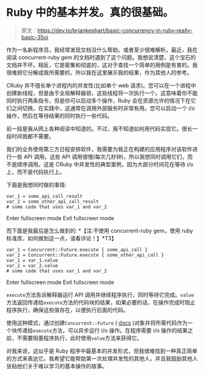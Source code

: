 # Ruby 中的基本并发。真的很基础。

> 原文：<https://dev.to/briankephart/basic-concurrency-in-ruby-really-basic-35oi>

作为一名新程序员，我经常发现文档没什么帮助。或者至少很难解析。最近，我在阅读 concurrent-ruby gem 的文档时遇到了这个问题。我想说清楚，这个宝石的文档并不坏。相反，它是密集和彻底的，这对于查找一个简单的用例是有害的。我很难把它分解成我所需要的，所以我在这里展示我的结果，作为其他人的参考。

CRuby 并不擅长单个进程内的并发性(比如单个 web 请求)。您可以在一个进程中创建新线程，但是由于全局解释器锁，这些线程将一次执行一个。这意味着你不能同时执行两条指令，但是你可以启动多个操作，Ruby 会在资源允许的情况下在它们之间切换。在实践中，这通常在调用外部服务时非常有用。您可以启动一个 i/o 操作，然后在等待结果的同时执行一些代码。

前一段是我从网上各种阅读中知道的。不过，我不知道如何用代码实现它。很长一段时间我都不需要。

我们的业务使用第三方日程安排软件，我需要为我正在构建的应用程序对该软件进行一些 API 调用。这些 API 调用很慢(每次几秒钟)，所以我想同时调用它们，而不是顺序调用。这是 CRuby 中并发性的典型案例，因为大部分时间花在等待 i/o 上，而不是代码执行上。

下面是我想同时做的事情:

```
var_1 = some_api_call_result
var_2 = some_other_api_call_result
# some code that uses var_1 and var_2 
```

Enter fullscreen mode Exit fullscreen mode

而下面是我最后是怎么做到的:
*【注:不使用 concurrent-ruby gem，使用 ruby 标准库，如何做到这一点，请看评论！】*T3】

```
var_1 = Concurrent::Future.execute { some_api_call }
var_2 = Concurrent::Future.execute { some_other_api_call }
var_1 = var_1.value
var_2 = var_2.value
# some code that uses var_1 and var_2 
```

Enter fullscreen mode Exit fullscreen mode

`execute`方法告诉解释器运行 API 调用并继续程序执行，同时等待它完成。`value`方法返回传递给`execute`方法的代码块的结果，如果必要的话，在操作完成时阻止程序执行，确保这些值存在，以便执行后面的代码。

使用这种模式，通过创建`Concurrent::Future` ( [docs](http://ruby-concurrency.github.io/concurrent-ruby/Concurrent/Future.html) )对象并将所需代码作为一个块传递给`execute`方法，可以异步运行 i/o 操作。在程序需要 i/o 操作的结果之前，不需要阻塞程序执行，此时使用`value`方法来获得它。

对我来说，这似乎是 Ruby 程序中最基本的并发形式，但我很难找到一种真正简单的方式来表达它。我希望它能帮助第一次处理并发性的其他人，并且我鼓励其他人张贴他们关于难以学习的基本操作的故事。